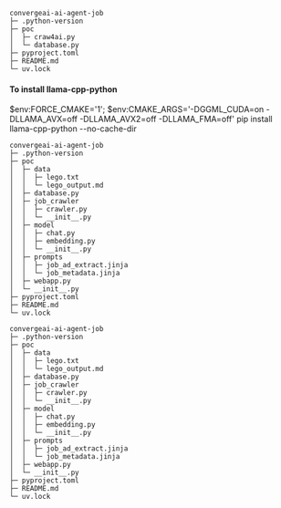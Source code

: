 
```
convergeai-ai-agent-job
├─ .python-version
├─ poc
│  ├─ craw4ai.py
│  └─ database.py
├─ pyproject.toml
├─ README.md
└─ uv.lock

```

#### To install llama-cpp-python

$env:FORCE_CMAKE='1'; $env:CMAKE_ARGS='-DGGML_CUDA=on -DLLAMA_AVX=off -DLLAMA_AVX2=off -DLLAMA_FMA=off'
pip install llama-cpp-python --no-cache-dir
```
convergeai-ai-agent-job
├─ .python-version
├─ poc
│  ├─ data
│  │  ├─ lego.txt
│  │  └─ lego_output.md
│  ├─ database.py
│  ├─ job_crawler
│  │  ├─ crawler.py
│  │  └─ __init__.py
│  ├─ model
│  │  ├─ chat.py
│  │  ├─ embedding.py
│  │  └─ __init__.py
│  ├─ prompts
│  │  ├─ job_ad_extract.jinja
│  │  └─ job_metadata.jinja
│  ├─ webapp.py
│  └─ __init__.py
├─ pyproject.toml
├─ README.md
└─ uv.lock

```
```
convergeai-ai-agent-job
├─ .python-version
├─ poc
│  ├─ data
│  │  ├─ lego.txt
│  │  └─ lego_output.md
│  ├─ database.py
│  ├─ job_crawler
│  │  ├─ crawler.py
│  │  └─ __init__.py
│  ├─ model
│  │  ├─ chat.py
│  │  ├─ embedding.py
│  │  └─ __init__.py
│  ├─ prompts
│  │  ├─ job_ad_extract.jinja
│  │  └─ job_metadata.jinja
│  ├─ webapp.py
│  └─ __init__.py
├─ pyproject.toml
├─ README.md
└─ uv.lock

```